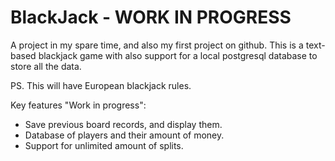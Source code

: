 # BlackJack - WORK IN PROGRESS
A project in my spare time, and also my first project on github. This is a text-based blackjack game with also support for a local postgresql database to store all the data. 

PS. This will have European blackjack rules.

Key features "Work in progress":
- Save previous board records, and display them.
- Database of players and their amount of money.
- Support for unlimited amount of splits.
